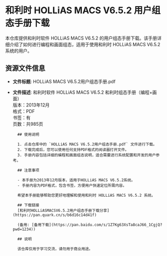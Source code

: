 # 和利时 HOLLiAS MACS V6.5.2 用户组态手册下载

本仓库提供和利时软件 HOLLiAS MACS V6.5.2 的用户组态手册下载。该手册详细介绍了如何进行编程和画面组态，适用于使用和利时 HOLLiAS MACS V6.5.2 系统的用户。

## 资源文件信息

- **文件标题**: HOLLiAS MACS V6.5.2用户组态手册.pdf
- **文件描述**: 和利时软件 HOLLiAS MACS V6.5.2 和利时组态手册（编程+画面）  
  版本：2013年12月  
    格式：PDF  
      书签：有  
        页数：共985页

        ## 使用说明

        1. 点击仓库中的 `HOLLiAS MACS V6.5.2用户组态手册.pdf` 文件进行下载。
        2. 下载完成后，您可以使用任何支持PDF格式的阅读器打开文件。
        3. 手册内容包括详细的编程和画面组态说明，适合需要进行系统配置和开发的用户参考。

        ## 注意事项

        - 本手册为2013年12月版本，适用于HOLLiAS MACS V6.5.2系统。
        - 手册内容为PDF格式，包含书签，方便用户快速定位所需内容。

        希望本手册能够帮助您更好地理解和使用和利时 HOLLiAS MACS V6.5.2 系统。

        ## 下载链接
        [和利时HOLLiASMACSV6.5.2用户组态手册下载分享](https://pan.quark.cn/s/b6d16c14d41f) 

        (备用: [备用下载](https://pan.baidu.com/s/1Z7Kg63XsTa8caJ66_1CgjQ?pwd=1234))

        ## 说明

        该仓库仅用于学习交流，请勿用于商业用途。
